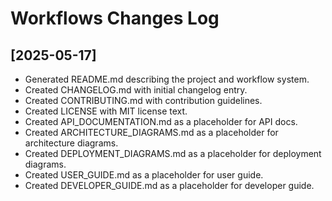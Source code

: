 # Workflows Changes Log

## [2025-05-17]
- Generated README.md describing the project and workflow system.
- Created CHANGELOG.md with initial changelog entry.
- Created CONTRIBUTING.md with contribution guidelines.
- Created LICENSE with MIT license text.
- Created API_DOCUMENTATION.md as a placeholder for API docs.
- Created ARCHITECTURE_DIAGRAMS.md as a placeholder for architecture diagrams.
- Created DEPLOYMENT_DIAGRAMS.md as a placeholder for deployment diagrams.
- Created USER_GUIDE.md as a placeholder for user guide.
- Created DEVELOPER_GUIDE.md as a placeholder for developer guide.
